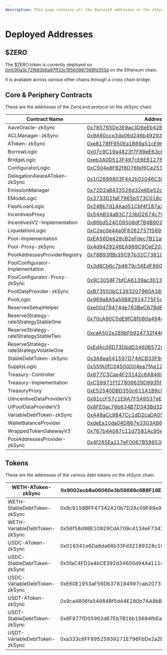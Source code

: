 ```yaml
---
description: This page contains all the deployed addresses on the zkSync chain
---
```


# Deployed Addresses

## $ZERO&#x20;

The $ZERO token is currently deployed on [0xfc00a3c72f882b6a97ff33c19560997368fd355d](https://etherscan.io/address/0xfc00a3c72f882b6a97ff33c19560997368fd355d) on the Ethereum chain.

It is available across various other chains through a cross chain bridge.

## Core & Periphery Contracts

These are the addresses of the ZeroLend protocol on the zkSync chain.

| Contract Name                           | Address                                                                                                                     |
| --------------------------------------- | --------------------------------------------------------------------------------------------------------------------------- |
| AaveOracle-zkSync                       | [0x785765De3E9ac3D8eEb42B4724A7FEA8990142B8](https://explorer.zksync.io/address/0x785765De3E9ac3D8eEb42B4724A7FEA8990142B8) |
| ACLManager-zkSync                       | [0x9A60cce3da06d246b492931d2943A8F574e67389](https://explorer.zksync.io/address/0x9A60cce3da06d246b492931d2943A8F574e67389) |
| AToken-zkSync                           | [0xe8178fF950Ea1B69a51cE961C542a4CC6Cb6e38E](https://explorer.zksync.io/address/0xe8178fF950Ea1B69a51cE961C542a4CC6Cb6e38E) |
| BorrowLogic                             | [0x07c9C19a4823f7F89eE63cb0d89AEF55F4D61f71](https://explorer.zksync.io/address/0x07c9C19a4823f7F89eE63cb0d89AEF55F4D61f71) |
| BridgeLogic                             | [0xeb3A0D513F497cE6E61278B628bb56470f7b357f](https://explorer.zksync.io/address/0xeb3A0D513F497cE6E61278B628bb56470f7b357f) |
| ConfiguratorLogic                       | [0xC504e8FB2f8D76fef6Ce251A3760a507837E38f5](https://explorer.zksync.io/address/0xC504e8FB2f8D76fef6Ce251A3760a507837E38f5) |
| DelegationAwareAToken-zkSync            | [0x102699803F4A2b02046C38C672401759af633510](https://explorer.zksync.io/address/0x102699803F4A2b02046C38C672401759af633510) |
| EmissionManager                         | [0x72D2aB433526d32e6Ee52c03d1562A9E79bf0F19](https://explorer.zksync.io/address/0x72D2aB433526d32e6Ee52c03d1562A9E79bf0F19) |
| EModeLogic                              | [0x3733D1faE7965b573C018c4e65Bc4a1389cD4393](https://explorer.zksync.io/address/0x3733D1faE7965b573C018c4e65Bc4a1389cD4393) |
| FlashLoanLogic                          | [0x24Bb7d14Aad51Cbf4f187a27EF72C77231E9e5f0](https://explorer.zksync.io/address/0x24Bb7d14Aad51Cbf4f187a27EF72C77231E9e5f0) |
| IncentivesProxy                         | [0x54AB34aB3C723bD2674c7082aA6fFcdfd3A5BEdc](https://explorer.zksync.io/address/0x54AB34aB3C723bD2674c7082aA6fFcdfd3A5BEdc) |
| IncentivesV2-Implementation             | [0x86bd524C09508df7B4B9027464975351B1BC2c92](https://explorer.zksync.io/address/0x86bd524C09508df7B4B9027464975351B1BC2c92) |
| LiquidationLogic                        | [0xC2ec0e44a0F8262757f569942bE474e70411a85c](https://explorer.zksync.io/address/0xC2ec0e44a0F8262757f569942bE474e70411a85c) |
| Pool-Implementation                     | [0xEA56De428cB2eFdec7B11a4bB2985A0CeE3Dfd6f](https://explorer.zksync.io/address/0xEA56De428cB2eFdec7B11a4bB2985A0CeE3Dfd6f) |
| Pool-Proxy-zkSync                       | [0x4d9429246EA989C9CeE203B43F6d1C7D83e3B8F8](https://explorer.zksync.io/address/0x4d9429246EA989C9CeE203B43F6d1C7D83e3B8F8) |
| PoolAddressesProviderRegistry           | [0x78B93fBb35C97b32C7381C81Fa3A620b3fB7787B](https://explorer.zksync.io/address/0x78B93fBb35C97b32C7381C81Fa3A620b3fB7787B) |
| PoolConfigurator-Implementation         | [0x3d8Cb6c7b4679c56EdF89050f66751e6c5D24502](https://explorer.zksync.io/address/0x3d8Cb6c7b4679c56EdF89050f66751e6c5D24502) |
| PoolConfigurator-Proxy-zkSync           | [0x9C3058F7bfCA6139ac3013999F57D7aa6a3AB1Ed](https://explorer.zksync.io/address/0x9C3058F7bfCA6139ac3013999F57D7aa6a3AB1Ed) |
| PoolDataProvider-zkSync                 | [0xB73550bC1393207960A385fC8b34790e5133175E](https://explorer.zksync.io/address/0xB73550bC1393207960A385fC8b34790e5133175E) |
| PoolLogic                               | [0x969a8A5a56B82914775F5c704348594327e28EF5](https://explorer.zksync.io/address/0x969a8A5a56B82914775F5c704348594327e28EF5) |
| ReservesSetupHelper                     | [0xe00d794744e763BeC67BdEdF6e852D4e0d958DFb](https://explorer.zksync.io/address/0xe00d794744e763BeC67BdEdF6e852D4e0d958DFb) |
| ReserveStrategy-rateStrategyStableOne   | [0x70cA80C5dE9fC8f080a494453dF1aA9180073031](https://explorer.zksync.io/address/0x70cA80C5dE9fC8f080a494453dF1aA9180073031) |
| ReserveStrategy-rateStrategyStableTwo   | [0xcaA502e289bFb924732f44f5E70bd08fc052aab8](https://explorer.zksync.io/address/0xcaA502e289bFb924732f44f5E70bd08fc052aab8) |
| ReserveStrategy-rateStrategyVolatileOne | [0xEdAc06D73DbdD3460B5728E4bBE9862b04Ac198a](https://explorer.zksync.io/address/0xEdAc06D73DbdD3460B5728E4bBE9862b04Ac198a) |
| StableDebtToken-zkSync                  | [0x3A8ea541597D74ACB33F94533D731940AF516031](https://explorer.zksync.io/address/0x3A8ea541597D74ACB33F94533D731940AF516031) |
| SupplyLogic                             | [0x55fA0fC04500D04ea7fAe122ae4603b937D8E5A2](https://explorer.zksync.io/address/0x55fA0fC04500D04ea7fAe122ae4603b937D8E5A2) |
| Treasury-Controller                     | [0x677C3Cae4F23142c6A8480694554751B462d7326](https://explorer.zksync.io/address/0x677C3Cae4F23142c6A8480694554751B462d7326) |
| Treasury-Implementation                 | [0xC59971Ff27806629D9935fbFBBFC2236961f82C8](https://explorer.zksync.io/address/0xC59971Ff27806629D9935fbFBBFC2236961f82C8) |
| TreasuryProxy                           | [0xE52540DBD350c611A1B9c51E97e2A6bc16c09133](https://explorer.zksync.io/address/0xE52540DBD350c611A1B9c51E97e2A6bc16c09133) |
| UiIncentiveDataProviderV3               | [0x91ccF57c1E9A7F5A9537eE59306faF8dA3b7e960](https://explorer.zksync.io/address/0x91ccF57c1E9A7F5A9537eE59306faF8dA3b7e960) |
| UiPoolDataProviderV3                    | [0x8FE0ac76b634B7D343Bd32282B98E9f271B43367](https://explorer.zksync.io/address/0x8FE0ac76b634B7D343Bd32282B98E9f271B43367) |
| VariableDebtToken-zkSync                | [0xA48aCc9847Cc1dD2caDA05151C9A78Ba47a305Cb](https://explorer.zksync.io/address/0xA48aCc9847Cc1dD2caDA05151C9A78Ba47a305Cb) |
| WalletBalanceProvider                   | [0xdeEa10da04D867e3303AB6E50FA26C2d8a5e9f70](https://explorer.zksync.io/address/0xdeEa10da04D867e3303AB6E50FA26C2d8a5e9f70) |
| WrappedTokenGatewayV3                   | [0x767b4A087c11d7581Ac95eaFfc1FeBFA26bad3d2](https://explorer.zksync.io/address/0x767b4A087c11d7581Ac95eaFfc1FeBFA26bad3d2) |
| PoolAddressesProvider-zkSync            | [0x4f285Ea117eF0067B59853D6d16a5dE8088bA259](https://explorer.zksync.io/address/0x4f285Ea117eF0067B59853D6d16a5dE8088bA259) |

## Tokens

These are the addresses of the various debt tokens on the zkSync chain.

| WETH-AToken-zkSync            | 0x9002ecb8a06060e3b56669c6B8F18E1c3b119914 |
| ----------------------------- | ------------------------------------------ |
| WETH-StableDebtToken-zkSync   | 0x9c9158BFF47342A20b7D2Ac09F89e96F3A209b9B |
| WETH-VariableDebtToken-zkSync | 0x56f58d9BE10929CdA709c4134eF7343D73B080Cf |
| USDC-AToken-zkSync            | 0x016341e6Da8da66b33Fd32189328c102f32Da7CC |
| USDC-StableDebtToken-zkSync   | 0x5faC4FD2e4bCE392d34600d94Aa1114274e54Dff |
| USDC-VariableDebtToken-zkSync | 0xE60E1953aF56Db378184997cab20731d17c65004 |
| USDT-AToken-zkSync            | 0x9ca4806fa54984Bf5dA4E280b7AA8bB821D21505 |
| USDT-StableDebtToken-zkSync   | 0x6F977fD05962d67Eb7B16b15684fbEa0462F442d |
| USDT-VariableDebtToken-zkSync | 0xa333c6FF89525939271E796FbDe2a2D9A970F831 |
